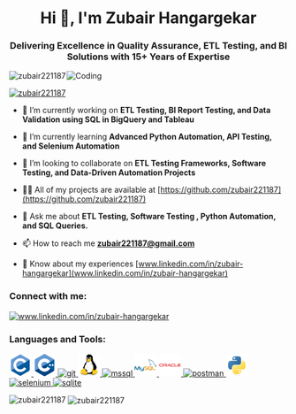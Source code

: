 <h1 align="center">Hi 👋, I'm Zubair Hangargekar</h1>
<h3 align="center">Delivering Excellence in Quality Assurance, ETL Testing, and BI Solutions with 15+ Years of Expertise</h3>
<img align="right" alt="Coding" width="400" src="https://binarapps.com/wp-content/uploads/2022/03/Difference_between_QA_and_Software_Testing.png">

<p align="left"> <img src="https://komarev.com/ghpvc/?username=zubair221187&label=Profile%20views&color=0e75b6&style=flat" alt="zubair221187" /> </p>

<p align="left"> <a href="https://github.com/ryo-ma/github-profile-trophy"><img src="https://github-profile-trophy.vercel.app/?username=zubair221187" alt="zubair221187" /></a> </p>

- 🔭 I’m currently working on **ETL Testing, BI Report Testing, and Data Validation using SQL in BigQuery and Tableau**

- 🌱 I’m currently learning **Advanced Python Automation, API Testing, and Selenium Automation**

- 👯 I’m looking to collaborate on **ETL Testing Frameworks, Software Testing, and Data-Driven Automation Projects**

- 👨‍💻 All of my projects are available at [https://github.com/zubair221187](https://github.com/zubair221187)

- 💬 Ask me about **ETL Testing, Software Testing , Python Automation, and SQL Queries.**

- 📫 How to reach me **zubair221187@gmail.com**

- 📄 Know about my experiences [www.linkedin.com/in/zubair-hangargekar](www.linkedin.com/in/zubair-hangargekar)

<h3 align="left">Connect with me:</h3>
<p align="left">
<a href="https://linkedin.com/in/www.linkedin.com/in/zubair-hangargekar" target="blank"><img align="center" src="https://raw.githubusercontent.com/rahuldkjain/github-profile-readme-generator/master/src/images/icons/Social/linked-in-alt.svg" alt="www.linkedin.com/in/zubair-hangargekar" height="30" width="40" /></a>
</p>

<h3 align="left">Languages and Tools:</h3>
<p align="left"> <a href="https://www.cprogramming.com/" target="_blank" rel="noreferrer"> <img src="https://raw.githubusercontent.com/devicons/devicon/master/icons/c/c-original.svg" alt="c" width="40" height="40"/> </a> <a href="https://www.w3schools.com/cpp/" target="_blank" rel="noreferrer"> <img src="https://raw.githubusercontent.com/devicons/devicon/master/icons/cplusplus/cplusplus-original.svg" alt="cplusplus" width="40" height="40"/> </a> <a href="https://git-scm.com/" target="_blank" rel="noreferrer"> <img src="https://www.vectorlogo.zone/logos/git-scm/git-scm-icon.svg" alt="git" width="40" height="40"/> </a> <a href="https://www.linux.org/" target="_blank" rel="noreferrer"> <img src="https://raw.githubusercontent.com/devicons/devicon/master/icons/linux/linux-original.svg" alt="linux" width="40" height="40"/> </a> <a href="https://www.microsoft.com/en-us/sql-server" target="_blank" rel="noreferrer"> <img src="https://www.svgrepo.com/show/303229/microsoft-sql-server-logo.svg" alt="mssql" width="40" height="40"/> </a> <a href="https://www.mysql.com/" target="_blank" rel="noreferrer"> <img src="https://raw.githubusercontent.com/devicons/devicon/master/icons/mysql/mysql-original-wordmark.svg" alt="mysql" width="40" height="40"/> </a> <a href="https://www.oracle.com/" target="_blank" rel="noreferrer"> <img src="https://raw.githubusercontent.com/devicons/devicon/master/icons/oracle/oracle-original.svg" alt="oracle" width="40" height="40"/> </a> <a href="https://postman.com" target="_blank" rel="noreferrer"> <img src="https://www.vectorlogo.zone/logos/getpostman/getpostman-icon.svg" alt="postman" width="40" height="40"/> </a> <a href="https://www.python.org" target="_blank" rel="noreferrer"> <img src="https://raw.githubusercontent.com/devicons/devicon/master/icons/python/python-original.svg" alt="python" width="40" height="40"/> </a> <a href="https://www.selenium.dev" target="_blank" rel="noreferrer"> <img src="https://raw.githubusercontent.com/detain/svg-logos/780f25886640cef088af994181646db2f6b1a3f8/svg/selenium-logo.svg" alt="selenium" width="40" height="40"/> </a> <a href="https://www.sqlite.org/" target="_blank" rel="noreferrer"> <img src="https://www.vectorlogo.zone/logos/sqlite/sqlite-icon.svg" alt="sqlite" width="40" height="40"/> </a> </p>

<p><img align="left" src="https://github-readme-stats.vercel.app/api/top-langs?username=zubair221187&show_icons=true&locale=en&layout=compact" alt="zubair221187" /></p>

<p>&nbsp;<img align="center" src="https://github-readme-stats.vercel.app/api?username=zubair221187&show_icons=true&locale=en" alt="zubair221187" /></p>
